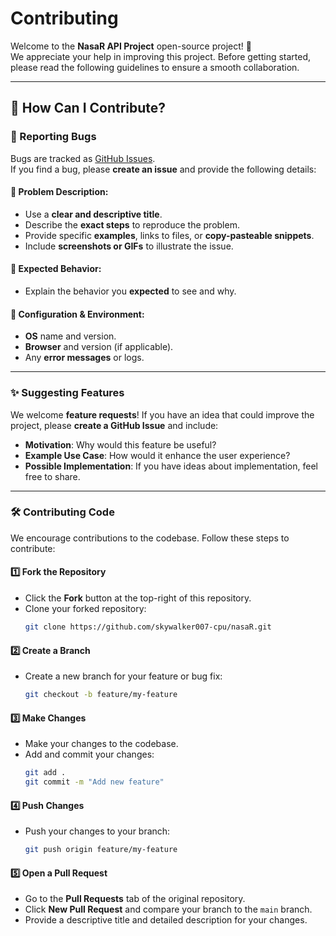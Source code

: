 # Contributing

Welcome to the **NasaR API Project** open-source project! 🎉  
We appreciate your help in improving this project. Before getting started, please read the following guidelines to ensure a smooth collaboration.

---

## 📌 How Can I Contribute?

### 🐛 Reporting Bugs

Bugs are tracked as [GitHub Issues](https://guides.github.com/features/issues/).  
If you find a bug, please **create an issue** and provide the following details:

#### 🔹 Problem Description:
- Use a **clear and descriptive title**.
- Describe the **exact steps** to reproduce the problem.
- Provide specific **examples**, links to files, or **copy-pasteable snippets**.
- Include **screenshots or GIFs** to illustrate the issue.

#### 🔹 Expected Behavior:
- Explain the behavior you **expected** to see and why.

#### 🔹 Configuration & Environment:
- **OS** name and version.
- **Browser** and version (if applicable).
- Any **error messages** or logs.

---

### ✨ Suggesting Features

We welcome **feature requests**! If you have an idea that could improve the project, please **create a GitHub Issue** and include:
- **Motivation**: Why would this feature be useful?
- **Example Use Case**: How would it enhance the user experience?
- **Possible Implementation**: If you have ideas about implementation, feel free to share.

---

### 🛠️ Contributing Code

We encourage contributions to the codebase. Follow these steps to contribute:

#### 1️⃣ Fork the Repository
- Click the **Fork** button at the top-right of this repository.
- Clone your forked repository:
  ```bash
  git clone https://github.com/skywalker007-cpu/nasaR.git
  ```

#### 2️⃣ Create a Branch
- Create a new branch for your feature or bug fix:
  ```bash
  git checkout -b feature/my-feature
  ```

#### 3️⃣ Make Changes
- Make your changes to the codebase.
- Add and commit your changes:
  ```bash
  git add .
  git commit -m "Add new feature"
  ```

#### 4️⃣ Push Changes
- Push your changes to your branch:
  ```bash
  git push origin feature/my-feature
  ```

#### 5️⃣ Open a Pull Request
- Go to the **Pull Requests** tab of the original repository.
- Click **New Pull Request** and compare your branch to the `main` branch.
- Provide a descriptive title and detailed description for your changes.

